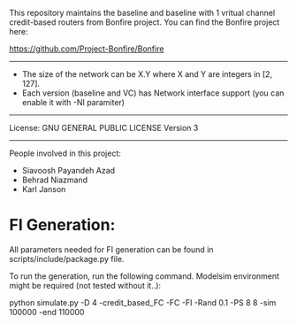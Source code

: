This repository maintains the baseline and baseline with 1 vritual channel credit-based routers from Bonfire project. You can find the Bonfire project here:

https://github.com/Project-Bonfire/Bonfire

----------
- The size of the network can be X.Y where X and Y are integers in [2, 127].
- Each version (baseline and VC) has Network interface support (you can enable it with -NI paramiter)
----------

License:  	GNU GENERAL PUBLIC LICENSE Version 3

----------
People involved in this project:
- Siavoosh Payandeh Azad
- Behrad Niazmand
- Karl Janson


# FI Generation:

All parameters needed for FI generation can be found in scripts/include/package.py file.

To run the generation, run the following command. Modelsim environment might be required (not tested without it..):

python simulate.py -D 4 -credit_based_FC -FC -FI -Rand 0.1 -PS 8 8 -sim 100000 -end 110000
